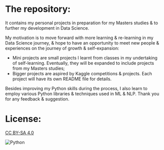 # The repository:

It contains my personal projects in preparation for my Masters studies & to further my development in Data Science.

My motivation is to move forward with more learning & re-learning in my Data Science journey, & hope to have an opportunity to meet new people & experiences on the journey of growth & self-expansion:
- Mini projects are small projects I learnt from classes in my undertaking of self-learning. Eventually, they will be expanded to include projects from my Masters studies;
- Bigger projects are aspired by Kaggle competitions & projects. Each project will have its own README file for details.

Besides improving my Python skills during the process, I also learn to employ various Python libraries & techniques used in ML & NLP. Thank you for any feedback & suggestion.

# License:
[CC BY-SA 4.0](https://creativecommons.org/licenses/by-sa/4.0/)

![Python](https://img.shields.io/badge/python-3670A0?style=for-the-badge&logo=python&logoColor=ffdd54)






